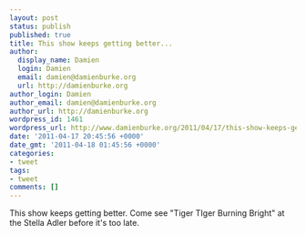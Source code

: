 ```yaml
---
layout: post
status: publish
published: true
title: This show keeps getting better...
author:
  display_name: Damien
  login: Damien
  email: damien@damienburke.org
  url: http://damienburke.org
author_login: Damien
author_email: damien@damienburke.org
author_url: http://damienburke.org
wordpress_id: 1461
wordpress_url: http://www.damienburke.org/2011/04/17/this-show-keeps-getting-better/
date: '2011-04-17 20:45:56 +0000'
date_gmt: '2011-04-18 01:45:56 +0000'
categories:
- tweet
tags:
- tweet
comments: []
---
```

<p>This show keeps getting better. Come see "Tiger TIger Burning Bright" at the Stella Adler before it's too late.</p>
